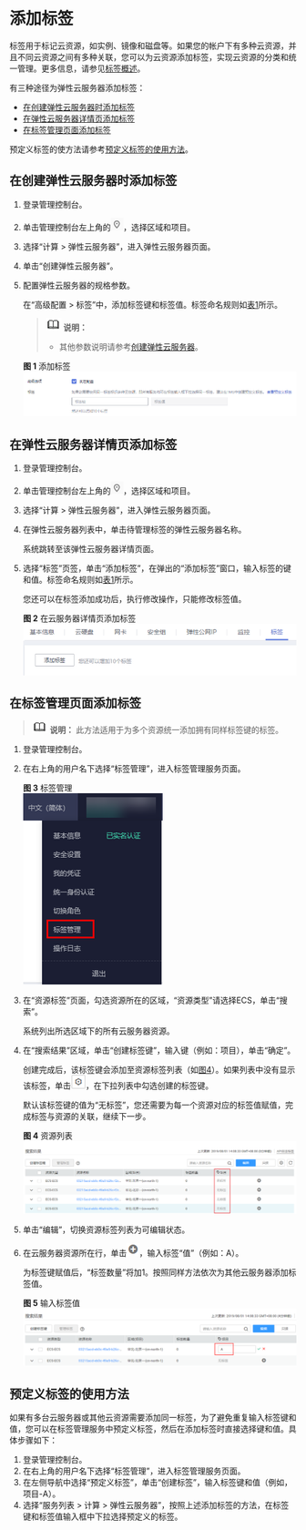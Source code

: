 # 添加标签<a name="ZH-CN_TOPIC_0183019669"></a>

标签用于标记云资源，如实例、镜像和磁盘等。如果您的帐户下有多种云资源，并且不同云资源之间有多种关联，您可以为云资源添加标签，实现云资源的分类和统一管理。更多信息，请参见[标签概述](标签概述.md)。

有三种途径为弹性云服务器添加标签：

-   [在创建弹性云服务器时添加标签](#section619816351650)
-   [在弹性云服务器详情页添加标签](#section15164103015253)
-   [在标签管理页面添加标签](#section115321623241)

预定义标签的使方法请参考[预定义标签的使用方法](#section648015120456)。

## 在创建弹性云服务器时添加标签<a name="section619816351650"></a>

1.  登录管理控制台。
2.  单击管理控制台左上角的![](figures/icon-region.png)，选择区域和项目。
3.  选择“计算 \> 弹性云服务器”，进入弹性云服务器页面。
4.  单击“创建弹性云服务器”。
5.  配置弹性云服务器的规格参数。

    在“高级配置 \> 标签”中，添加标签键和标签值。标签命名规则如[表1](标签概述.md#table197401426182516)所示。

    >![](public_sys-resources/icon-note.gif) **说明：** 
    >-   其他参数说明请参考[创建弹性云服务器](https://support.huaweicloud.com/qs-ecs/zh-cn_topic_0021831611.html)。

    **图 1**  添加标签<a name="fig6766162682513"></a>  
    ![](figures/添加标签.png "添加标签")


## 在弹性云服务器详情页添加标签<a name="section15164103015253"></a>

1.  登录管理控制台。
2.  单击管理控制台左上角的![](figures/icon-region.png)，选择区域和项目。
3.  选择“计算 \> 弹性云服务器”，进入弹性云服务器页面。
4.  在弹性云服务器列表中，单击待管理标签的弹性云服务器名称。

    系统跳转至该弹性云服务器详情页面。

5.  选择“标签”页签，单击“添加标签”，在弹出的“添加标签”窗口，输入标签的键和值。标签命名规则如[表1](标签概述.md#table197401426182516)所示。

    您还可以在标签添加成功后，执行修改操作，只能修改标签值。

    **图 2**  在云服务器详情页添加标签<a name="fig1555111434281"></a>  
    ![](figures/在云服务器详情页添加标签.png "在云服务器详情页添加标签")


## 在标签管理页面添加标签<a name="section115321623241"></a>

>![](public_sys-resources/icon-note.gif) **说明：** 
>此方法适用于为多个资源统一添加拥有同样标签键的标签。

1.  登录管理控制台。
2.  在右上角的用户名下选择“标签管理”，进入标签管理服务页面。

    **图 3**  标签管理<a name="fig82631233122510"></a>  
    ![](figures/标签管理.png "标签管理")

3.  在“资源标签”页面，勾选资源所在的区域，“资源类型”请选择ECS，单击“搜索”。

    系统列出所选区域下的所有云服务器资源。

4.  在“搜索结果”区域，单击“创建标签键”，输入键（例如：项目），单击“确定”。

    创建完成后，该标签键会添加至资源标签列表（如[图4](#fig52631133192513)）。如果列表中没有显示该标签，单击![](figures/设置按钮.png)，在下拉列表中勾选创建的标签键。

    默认该标签键的值为“无标签”，您还需要为每一个资源对应的标签值赋值，完成标签与资源的关联，继续下一步。

    **图 4**  资源列表<a name="fig52631133192513"></a>  
    ![](figures/资源列表.png "资源列表")

5.  单击“编辑”，切换资源标签列表为可编辑状态。
6.  在云服务器资源所在行，单击![](figures/圆圈加号.png)，输入标签“值”（例如：A）。

    为标签键赋值后，“标签数量”将加1。按照同样方法依次为其他云服务器添加标签值。

    **图 5**  输入标签值<a name="fig1451324813113"></a>  
    ![](figures/输入标签值.png "输入标签值")


## 预定义标签的使用方法<a name="section648015120456"></a>

如果有多台云服务器或其他云资源需要添加同一标签，为了避免重复输入标签键和值，您可以在标签管理服务中预定义标签，然后在添加标签时直接选择键和值。具体步骤如下：

1.  登录管理控制台。
2.  在右上角的用户名下选择“标签管理”，进入标签管理服务页面。
3.  在左侧导航中选择“预定义标签”，单击“创建标签”，输入标签键和值（例如，项目-A）。
4.  选择“服务列表 \> 计算 \> 弹性云服务器”，按照上述添加标签的方法，在标签键和标签值输入框中下拉选择预定义的标签。

